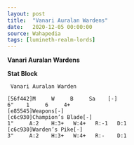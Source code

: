 ```yaml
---
layout: post
title:  "Vanari Auralan Wardens"
date:   2020-12-05 00:00:00
source: Wahapedia
tags: [lumineth-realm-lords]
---
```


**Vanari Auralan Wardens**

**Stat Block**
```
 Vanari Auralan Warden
```

```
[56f442]M     W     B     Sa    [-]
6"    1     6     4+    
[e85545]Weapons[-]
[c6c930]Champion’s Blade[-]
1"     A:2    H:3+   W:4+   R:-1   D:1   
[c6c930]Warden’s Pike[-]
3"     A:2    H:3+   W:4+   R:-    D:1   
```
    